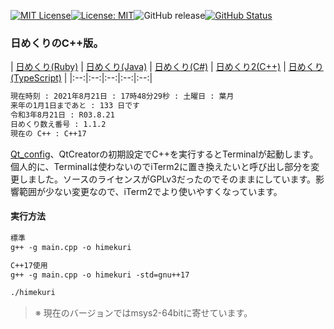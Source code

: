 [![MIT License](http://img.shields.io/badge/license-MIT-blue.svg?style=flat)](LICENSE)[![License: MIT](https://img.shields.io/badge/License-MIT-yellow.svg)](https://opensource.org/licenses/MIT)![GitHub
release](https://img.shields.io/github/release/takkii/himekuri_c_plusplus.svg?style=flat)[![GitHub
Status](https://img.shields.io/github/last-commit/takkii/himekuri_c_plusplus.svg?style=flat)](GitHub)

### 日めくりのC++版。

| [日めくり(Ruby)](https://github.com/takkii/himekuri) | [日めくり(Java)](https://github.com/takkii/himekuri_java)
| [日めくり(C#)](https://github.com/takkii/himekuri_shaper) | [日めくり2(C++)](https://github.com/takkii/himekuri2)
| [日めくり(TypeScript)](https://github.com/takkii/himekuri_ts) | |:--:|:--:|:--:|:--:|:--:|

```markdown
現在時刻 : 2021年8月21日 : 17時48分29秒 : 土曜日 : 葉月
来年の1月1日まであと : 133 日です
令和3年8月21日 : R03.8.21
日めくり数え番号 : 1.1.2
現在の C++ : C++17
```

[Qt_config](https://github.com/takkii/Qt_config)、QtCreatorの初期設定でC++を実行するとTerminalが起動します。個人的に、Terminalは使わないのでiTerm2に置き換えたいと呼び出し部分を変更しました。ソースのライセンスがGPLv3だったのでそのままにしています。影響範囲が少ない変更なので、iTerm2でより使いやすくなっています。

#### 実行方法

```markdown
標準
g++ -g main.cpp -o himekuri

C++17使用
g++ -g main.cpp -o himekuri -std=gnu++17

./himekuri
```

> ※ 現在のバージョンではmsys2-64bitに寄せています。
